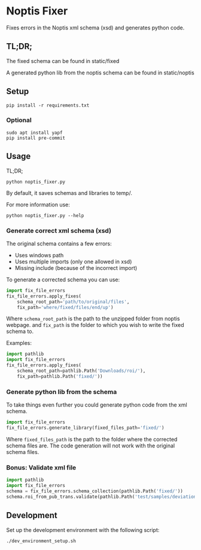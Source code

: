 # Noptis Fixer
Fixes errors in the Noptis xml schema (xsd) and generates python code.

## TL;DR;
The fixed schema can be found in static/fixed

A generated python lib from the noptis schema can be found in static/noptis

## Setup
```commandline
pip install -r requirements.txt
```

### Optional
```commandline
sudo apt install yapf
pip install pre-commit
```

## Usage
TL;DR;
```commandline
python noptis_fixer.py
```

By default, it saves schemas and libraries to temp/.

For more information use:
```commandline
python noptis_fixer.py --help
```

### Generate correct xml schema (xsd)
The original schema contains a few errors:
- Uses windows path
- Uses multiple imports (only one allowed in xsd)
- Missing include (because of the incorrect import)

To generate a corrected schema you can use:

```python
import fix_file_errors
fix_file_errors.apply_fixes(
    schema_root_path='path/to/original/files',
    fix_path='where/fixed/files/end/up')
```

Where ```schema_root_path``` is the path to the unzipped folder from noptis webpage.
and ```fix_path``` is the folder to which you wish to write the fixed schema to.

Examples:

```python
import pathlib
import fix_file_errors
fix_file_errors.apply_fixes(
    schema_root_path=pathlib.Path('Downloads/roi/'),
    fix_path=pathlib.Path('fixed/'))
```

### Generate python lib from the schema
To take things even further you could generate python code from the xml schema.

```python
import fix_file_errors
fix_file_errors.generate_library(fixed_files_path='fixed/')
```

Where ```fixed_files_path``` is the path to the folder where the corrected schema files are.
The code generation will not work with the original schema files.

### Bonus: Validate xml file

```python
import pathlib
import fix_file_errors
schema = fix_file_errors.schema_collection(pathlib.Path('fixed/'))
schema.roi_from_pub_trans.validate(pathlib.Path('test/samples/deviation_case_update_event.xml'))
```

## Development
Set up the development environment with the following script:

    ./dev_environment_setup.sh
